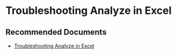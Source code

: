   <properties
	pageTitle="troubleshooting analyze in excel"
	description="troubleshooting analyze in excel"
	service="microsoft.PowerBIDedicated"
	resource="capacities"
	authors="pjfreitas"
	ms.author="pfreitas"	
	displayOrder="930"
	selfHelpType="generic"
	supportTopicIds="32628162"
	productPesIds="16334"
	cloudEnvironments="public, MoonCake, fairfax" 
	articleId="05ac3f7d-e664-e1e4-856a-bab150344d7f"
	ownershipId="PowerBI_PowerBI"
/>

# Troubleshooting Analyze in Excel

## **Recommended Documents**

* [Troubleshooting Analyze in Excel](https://docs.microsoft.com/power-bi/desktop-troubleshooting-analyze-in-excel)
